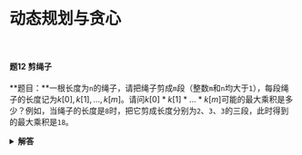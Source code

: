 # 动态规划与贪心

</br>

#### 题12 剪绳子

**题目：**一根长度为`n`的绳子，请把绳子剪成`m`段（整数`m`和`n`均大于`1`），每段绳子的长度记为$k[0],k[1],...,k[m]$。请问$k[0]*k[1]*\ldots*k[m]$可能的最大乘积是多少？例如，当绳子的长度是`8`时，把它剪成长度分别为`2`、`3`、`3`的三段，此时得到的最大乘积是`18`。

<details>

<summary><b>解答</b></summary>

**方法一：**动态规划，规划从`0-length`的每一个长度下的最大乘积。

```python
def max_product_after_cutting(length):
    if length < 2:
        return 0
    if length == 2:
        return 1
    if length == 3:
        return 2
    dp = [0, 1, 2, 3]
    for i in range(4, length + 1):
        mmax = 0
        for j in range(1, i // 2 + 1):
            mmax = max(mmax, dp[j] * dp[i - j])
        dp.append(mmax)
    mmax = dp[length]
    del dp
    return mmax
```

**方法二：**贪心，由于不限制`m`，贪尽可能多的`3`，剩下的为`2`。

```python
def max_product_after_cutting(length):
    if length < 2:
        return 0
    if length == 2:
        return 1
    if length == 3:
        return 2
    timesof3 = length // 3
    if number % 3 == 1:
        timeof3 -= 1
    timeof2 = (number - timeof3 * 3) // 2
    return (2 ** timesof2) * (3 ** timesof3)
```

</details>